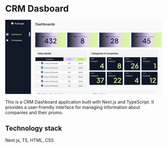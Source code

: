 # CRM Dasboard

![alt text](public/first.jpg "jpg")

This is a CRM Dashboard application built with Next.js and TypeScript. It provides a user-friendly interface for managing information about companies and their promo.

## Technology stack

Next.js, TS, HTML, CSS
